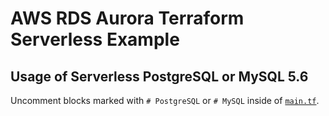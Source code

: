 # AWS RDS Aurora Terraform Serverless Example

## Usage of Serverless PostgreSQL or MySQL 5.6

Uncomment blocks marked with `# PostgreSQL` or `# MySQL` inside of [`main.tf`](main.tf).
